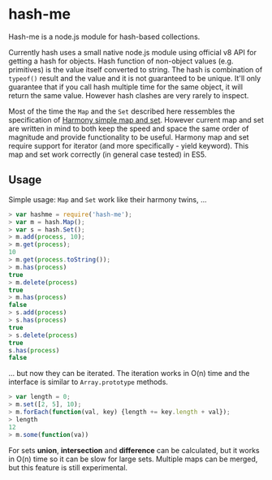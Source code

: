 # hash-me

Hash-me is a  node.js module for hash-based collections.

Currently hash uses a small native node.js module using official v8 API for getting a hash for objects. Hash function of non-object values (e.g. primitives) is the value itself converted to string. The hash is combination of ``typeof()`` result and the value and it is not guaranteed to be unique. It'll only guarantee that if you call hash multiple time for the same object, it will return the same value. However hash clashes are very rarely to inspect.

Most of the time the ``Map`` and the ``Set`` described here ressembles the specification of [Harmony simple map and set](http://wiki.ecmascript.org/doku.php?id=harmony:simple_maps_and_sets). However current map and set are written in mind to both keep the speed and space the same order of magnitude and provide functionality to be useful. Harmony map and set require support for iterator (and more specifically - yield keyword). This map and set work correctly (in general case tested) in ES5.

## Usage
Simple usage: ``Map`` and ``Set`` work like their harmony twins, ...
```javascript
> var hashme = require('hash-me');
> var m = hash.Map();
> var s = hash.Set();
> m.add(process, 10);
> m.get(process);
10
> m.get(process.toString());
> m.has(process)
true
> m.delete(process)
true
> m.has(process)
false
> s.add(process)
> s.has(process)
true
> s.delete(process)
true
s.has(process)
false
```
... but now they can be iterated. The iteration works in O(n) time and the interface is similar to ``Array.prototype`` methods.
```javascript
> var length = 0;
> m.set([2, 5], 10);
> m.forEach(function(val, key) {length += key.length + val});
> length
12
> m.some(function(va))
```

For sets __union__, __intersection__ and __difference__ can be calculated, but it works in O(n) time so it can be slow for large sets. Multiple maps can be merged, but this feature is still experimental.
